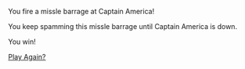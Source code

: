 You fire a missle barrage at Captain America!

You keep spamming this missle barrage until Captain America is down.

You win!

[Play Again?](avengersCivilWar/welcome.md)